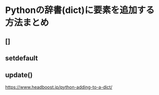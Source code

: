 # Pythonの辞書(dict)に要素を追加する方法まとめ

## []
## setdefault
## update()

https://www.headboost.jp/python-adding-to-a-dict/